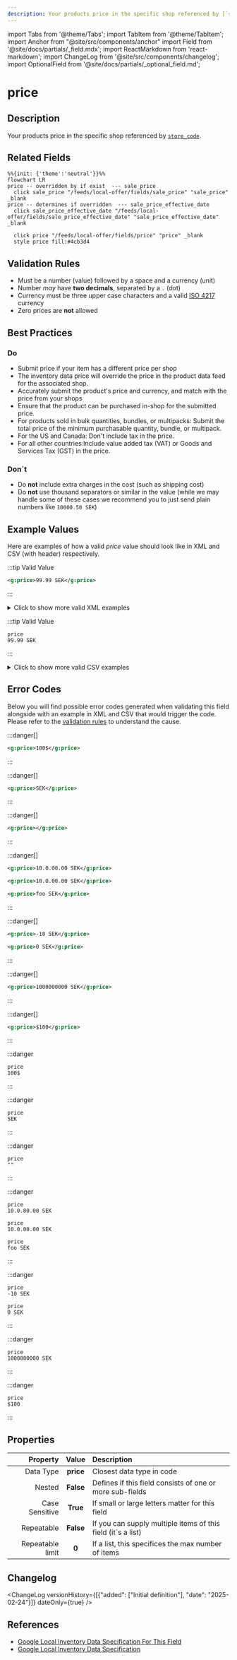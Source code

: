 ```yaml
---
description: Your products price in the specific shop referenced by [`store_code`](/feeds/fields/local-offer/store_code.md).
---
```


import Tabs from '@theme/Tabs';
import TabItem from '@theme/TabItem';
import Anchor from "@site/src/components/anchor"
import Field from '@site/docs/partials/_field.mdx';
import ReactMarkdown from 'react-markdown';
import ChangeLog from '@site/src/components/changelog';
import OptionalField from '@site/docs/partials/_optional_field.md';

# price

<OptionalField/>

## Description

Your products price in the specific shop referenced by [`store_code`](/feeds/fields/local-offer/store_code.md).


## Related Fields

```mermaid
%%{init: {'theme':'neutral'}}%%
flowchart LR
price -- overridden by if exist  --- sale_price
  click sale_price "/feeds/local-offer/fields/sale_price" "sale_price" _blank
price -- determines if overridden  --- sale_price_effective_date
  click sale_price_effective_date "/feeds/local-offer/fields/sale_price_effective_date" "sale_price_effective_date" _blank

  click price "/feeds/local-offer/fields/price" "price" _blank
  style price fill:#4cb3d4
```




## Validation Rules

- Must be a number (value) followed by a space and a currency (unit)
- Number *may* have **two decimals**, separated by a `.` (dot)
- Currency must be three upper case characters and a valid [ISO 4217](https://en.wikipedia.org/wiki/ISO_4217) currency
- Zero prices are **not** allowed


## Best Practices


### Do

- Submit price if your item has a different price per shop
- The inventory data price will override the price in the product data feed for the associated shop.
- Accurately submit the product's price and currency, and match with the price from your shops
- Ensure that the product can be purchased in-shop for the submitted price.
- For products sold in bulk quantities, bundles, or multipacks: Submit the total price of the minimum purchasable quantity, bundle, or multipack.
- For the US and Canada: Don't include tax in the price.
- For all other countries:Include value added tax (VAT) or Goods and Services Tax (GST) in the price.



### Don´t

- Do **not** include extra charges in the cost (such as shipping cost)
- Do **not** use thousand separators or similar in the value (while we may handle some of these cases we recommend you to just send plain numbers like `10000.50 SEK`)




## Example Values

Here are examples of how a valid *price* value  should look like in XML and CSV (with header) respectively.

<Tabs>
  <TabItem value="valid_xml" label="XML" default>

:::tip Valid Value

```xml
<g:price>99.99 SEK</g:price>
```

:::

<details>
  <summary>Click to show more valid XML examples</summary>
  <div>

```xml
<g:price>99.99 SEK</g:price>
```

```xml
<g:price>100 SEK</g:price>
```

```xml
<g:price>SEK 100</g:price>
```

```xml
<g:price>99,99 SEK</g:price>
```

```xml
<g:price>10,000.00 SEK</g:price>
```

```xml
<g:price>10 000.00 SEK</g:price>
```

```xml
<g:price>10.000 SEK</g:price>
```

```xml
<g:price>1.144.000 SEK</g:price>
```


  </div>
</details>

 </TabItem>
  <TabItem value="valid_csv" label="CSV">

:::tip Valid Value

```csv
price
99.99 SEK
```

:::

<details>
  <summary>Click to show more valid CSV examples</summary>
  <div>

```csv
price
99.99 SEK
```

```csv
price
100 SEK
```

```csv
price
SEK 100
```

```csv
price
"99,99 SEK"
```

```csv
price
"10,000.00 SEK"
```

```csv
price
10 000.00 SEK
```

```csv
price
10.000 SEK
```

```csv
price
1.144.000 SEK
```


  </div>
</details>

  </TabItem>
</Tabs>

## Error Codes

Below you will find possible error codes generated when validating this field alongside with an example in XML and CSV that would trigger the code. Please refer to the [validation rules](#validation-rules) to understand the cause.

<Tabs>
  <TabItem value="invalid_xml" label="XML" default>

:::danger[**<Anchor id="validation_missing_currency" title="validation_missing_currency" />**]


```xml
<g:price>100$</g:price>
```

:::

:::danger[**<Anchor id="validation_missing_price_value" title="validation_missing_price_value" />**]


```xml
<g:price>SEK</g:price>
```

:::

:::danger[**<Anchor id="validation_missing_value" title="validation_missing_value" />**]


```xml
<g:price></g:price>
```

:::

:::danger[**<Anchor id="validation_not_number" title="validation_not_number" />**]


```xml
<g:price>10.0.00.00 SEK</g:price>
```
```xml
<g:price>10.0.00.00 SEK</g:price>
```
```xml
<g:price>foo SEK</g:price>
```

:::

:::danger[**<Anchor id="validation_not_positive_number" title="validation_not_positive_number" />**]


```xml
<g:price>-10 SEK</g:price>
```
```xml
<g:price>0 SEK</g:price>
```

:::

:::danger[**<Anchor id="validation_price_out_of_range" title="validation_price_out_of_range" />**]


```xml
<g:price>1000000000 SEK</g:price>
```

:::

:::danger[**<Anchor id="validation_unknown_currency" title="validation_unknown_currency" />**]


```xml
<g:price>$100</g:price>
```

:::


 </TabItem>
  <TabItem value="invalid_csv" label="CSV">

:::danger <Anchor id="validation_missing_currency" title="validation_missing_currency" />

```csv
price
100$
```

:::

:::danger <Anchor id="validation_missing_price_value" title="validation_missing_price_value" />

```csv
price
SEK
```

:::

:::danger <Anchor id="validation_missing_value" title="validation_missing_value" />

```csv
price
""
```

:::

:::danger <Anchor id="validation_not_number" title="validation_not_number" />

```csv
price
10.0.00.00 SEK
```
```csv
price
10.0.00.00 SEK
```
```csv
price
foo SEK
```

:::

:::danger <Anchor id="validation_not_positive_number" title="validation_not_positive_number" />

```csv
price
-10 SEK
```
```csv
price
0 SEK
```

:::

:::danger <Anchor id="validation_price_out_of_range" title="validation_price_out_of_range" />

```csv
price
1000000000 SEK
```

:::

:::danger <Anchor id="validation_unknown_currency" title="validation_unknown_currency" />

```csv
price
$100
```

:::


  </TabItem>
</Tabs>

## Properties

|     **Property** |         **Value**          | **Description**                                              |
|-----------------:|:--------------------------:|:-------------------------------------------------------------|
|        Data Type |    **price**     | Closest data type in code                                    |
|           Nested |      **False**      | Defines if this field consists of one or more sub-fields     |
|   Case Sensitive |  **True**  | If small or large letters matter for this field              |
|       Repeatable |    **False**    | If you can supply multiple items of this field (it´s a list) |
| Repeatable limit | **0** | If a list, this specifices the max number of items           |

## Changelog
<ChangeLog versionHistory={[{"added": ["Initial definition"], "date": "2025-02-24"}]} dateOnly={true} />

## References
- [Google Local Inventory Data Specification For This Field](https://support.google.com/merchants/answer/6324371?sjid=12668122117297241362-EU&visit_id=638760023831624244-3736320015&rd=1)
- [Google Local Inventory Data Specification](https://support.google.com/merchants/answer/14819809?hl=en)
